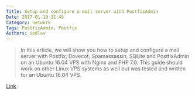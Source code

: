 ```yaml
---
Title: Setup and configure a mail server with PostfixAdmin
Date: 2017-01-10 11:49
Category: network
Tags: PostfixAdmin, Postfix
Authors: sedlav
---
```


> In this article, we will show you how to setup and configure a mail server with Postfix, Dovecot, Spamassassin, SQLite and PostfixAdmin on an Ubuntu 16.04 VPS with Nginx and PHP 7.0. This guide should work on other Linux VPS systems as well but was tested and written for an Ubuntu 16.04 VPS.

[Link](https://www.rosehosting.com/blog/setup-and-configure-a-mail-server-with-postfixadmin/)
